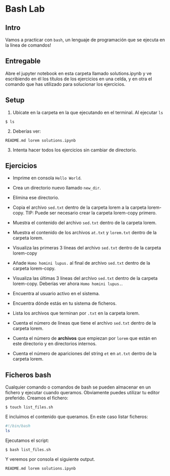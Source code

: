 # Bash Lab

## Intro

Vamos a practicar con `bash`, un lenguaje de programación que se ejecuta en la línea de comandos!


## Entregable

Abre el  jupyter notebook en esta carpeta llamado solutions.ipynb y ve escribiendo en él los títulos de los ejercicios en una celda, y en otra el comando que has utilizado para solucionar los ejercicios. 

## Setup

1. Ubícate en la carpeta en la que ejecutando en el terminal. Al ejecutar `ls` 
```console
$ ls
```

2. Deberías ver: 
```console
README.md lorem solutions.ipynb
```
3. Intenta hacer todos los ejercicios sin cambiar de directorio. 

## Ejercicios


* Imprime en consola `Hello World`.


* Crea un directorio nuevo llamado `new_dir`.

* Elimina ese directorio.

* Copia el archivo `sed.txt` dentro de la carpeta lorem a la carpeta lorem-copy. TIP: Puede ser necesario crear la carpeta lorem-copy primero. 

* Muestra el contenido del archivo `sed.txt` dentro de la carpeta lorem. 

* Muestra el contenido de los archivos `at.txt` y `lorem.txt` dentro de la carpeta lorem. 

* Visualiza las primeras 3 líneas del archivo `sed.txt` dentro de la carpeta lorem-copy 

* Añade `Homo homini lupus.` al final de archivo `sed.txt` dentro de la carpeta lorem-copy. 

* Visualiza las últimas 3 líneas del archivo `sed.txt` dentro de la carpeta lorem-copy. Deberías ver ahora `Homo homini lupus.`. 

* Encuentra al usuario activo en el sistema.

* Encuentra dónde estás en tu sistema de ficheros.

* Lista los archivos que terminan por `.txt` en la carpeta lorem.

* Cuenta el número de líneas que tiene el archivo `sed.txt` dentro de la carpeta lorem. 

* Cuenta el número de **archivos** que empiezan por `lorem` que están en este directorio y en directorios internos.

* Cuenta el número de apariciones del string `et` en `at.txt` dentro de la carpeta lorem. 

## Ficheros bash

Cualquier comando o comandos de bash se pueden almacenar en un fichero y ejecutar cuando queramos. 
Obviamente puedes utilizar tu editor preferido. Creamos el fichero: 
```
$ touch list_files.sh
```

E incluimos el contenido que queramos. En este caso listar ficheros:
```bash
#!/bin/bash
ls
```

Ejecutamos el script:
```
$ bash list_files.sh
```

Y veremos por consola el siguiente output. 
```console
README.md lorem solutions.ipynb
```
